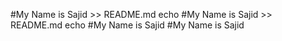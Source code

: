 #My Name is Sajid >> README.md
echo #My Name is Sajid >> README.md
echo #My Name is Sajid
#My Name is Sajid
